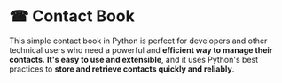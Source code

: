 # ☎ Contact Book
This simple contact book in Python is perfect for developers and other technical users who need a powerful and **efficient way to manage their contacts**. **It's easy to use and extensible**, and it uses Python's best practices to **store and retrieve contacts quickly and reliably**.
